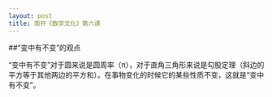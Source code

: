 ```yaml
---
layout: post
title: 南开《数学文化》第六课
---
```

##“变中有不变”的观点

“变中有不变”对于圆来说是圆周率（π），对于直角三角形来说是勾股定理（斜边的平方等于其他两边的平方和）。在事物变化的时候它的某些性质不变，这就是“变中有不变”。

